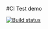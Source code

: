 #CI Test demo

[![Build status](https://ci.appveyor.com/api/projects/status/3gy90eadjeo0mo8y?svg=true)](https://ci.appveyor.com/project/Privalov94/ajs-05)
